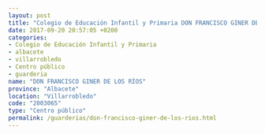 ```yaml
---
layout: post
title: "Colegio de Educación Infantil y Primaria DON FRANCISCO GINER DE LOS RÍOS"
date: 2017-09-20 20:57:05 +0200
categories:
- Colegio de Educación Infantil y Primaria
- albacete
- villarrobledo
- Centro público
- guarderia
name: "DON FRANCISCO GINER DE LOS RÍOS"
province: "Albacete"
location: "Villarrobledo"
code: "2003065"
type: "Centro público"
permalink: /guarderias/don-francisco-giner-de-los-rios.html
---
```


